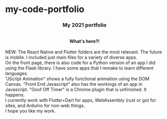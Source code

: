 my-code-portfolio
=================

<center><h3>My 2021 portfolio</h3><br>
<b>What's here?!</b></center><br>
NEW: The React Native and Flutter folders are the most relevant. The future is mobile. I included just main files for a variety of diverse apps.<br>
On the front page, there is also code for a Python version of an app I did using the Flask library. I have some apps that I remake to learn different languages.<br> 
"JScript Animation" shows a fully functional animation using the DOM Canvas. "Front End Javascript" also has the workings of an app in Javascript. "Goof Off Timer" is a Chrome plugin that is unfinished. It happens.<br>
I currently work with Flutter+Dart for apps, WebAssembly (rust or go) for sites, and Arduino for non-web things.<br>
I hope you like my work.
